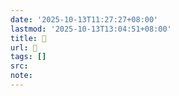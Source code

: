 ```yaml
---
date: '2025-10-13T11:27:27+08:00'
lastmod: '2025-10-13T13:04:51+08:00'
title: 󰗰
url: 󰗰
tags: []
src:
note:
---
```

